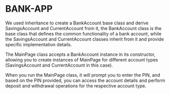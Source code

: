 # BANK-APP
We used inheritance to create a BankAccount base class and derive SavingsAccount and CurrentAccount from it, the BankAccount class is the base class that defines the common functionality of a bank account, while the SavingsAccount and CurrentAccount classes inherit from it and provide specific implementation details.

The MainPage class accepts a BankAccount instance in its constructor, allowing you to create instances of MainPage for different account types (SavingsAccount and CurrentAccount in this case).

When you run the MainPage class, it will prompt you to enter the PIN, and based on the PIN provided, you can access the account details and perform deposit and withdrawal operations for the respective account type.
